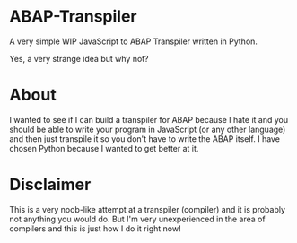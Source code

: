 # ABAP-Transpiler
A very simple WIP JavaScript to ABAP Transpiler written in Python.

Yes, a very strange idea but why not?

# About
I wanted to see if I can build a transpiler for ABAP because I hate it and you should be able to write your program in JavaScript (or any other language) and then just transpile it so you don't have to write the ABAP itself. I have chosen Python because I wanted to get better at it.

# Disclaimer
This is a very noob-like attempt at a transpiler (compiler) and it is probably not anything you would do. But I'm very unexperienced in the area of compilers and this is just how I do it right now!
